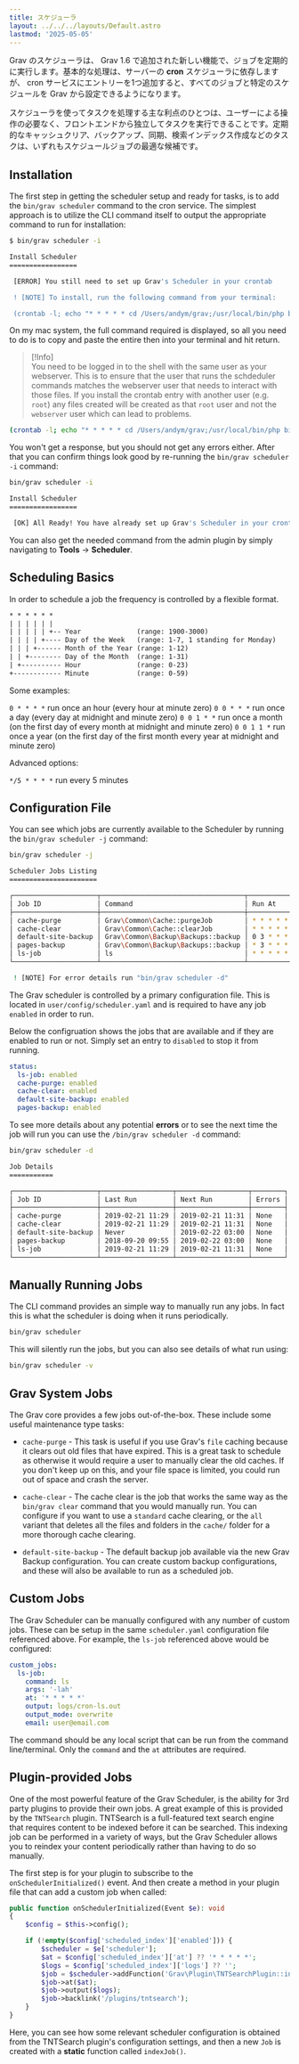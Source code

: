 ```yaml
---
title: スケジューラ
layout: ../../../layouts/Default.astro
lastmod: '2025-05-05'
---
```

Grav のスケジューラは、 Grav 1.6 で追加された新しい機能で、ジョブを定期的に実行します。基本的な処理は、サーバーの **cron** スケジューラに依存しますが、 cron サービスにエントリーを1つ追加すると、すべてのジョブと特定のスケジュールを Grav から設定できるようになります。

スケジューラを使ってタスクを処理する主な利点のひとつは、ユーザーによる操作の必要なく、フロントエンドから独立してタスクを実行できることです。定期的なキャッシュクリア、バックアップ、同期、検索インデックス作成などのタスクは、いずれもスケジュールジョブの最適な候補です。

## Installation

The first step in getting the scheduler setup and ready for tasks, is to add the `bin/grav scheduler` command to the cron service.  The simplest approach is to utilize the CLI command itself to output the appropriate command to run for installation:

```bash
$ bin/grav scheduler -i

Install Scheduler
=================

 [ERROR] You still need to set up Grav's Scheduler in your crontab

 ! [NOTE] To install, run the following command from your terminal:

 (crontab -l; echo "* * * * * cd /Users/andym/grav;/usr/local/bin/php bin/grav scheduler 1>> /dev/null 2>&1") | crontab -
```

On my mac system, the full command required is displayed, so all you need to do is to copy and paste the entire then into your terminal and hit return.

> [!Info]  
> You need to be logged in to the shell with the same user as your webserver.  This is to ensure that the user that runs the schdeduler commands matches the webserver user that needs to interact with those files.  If you install the crontab entry with another user (e.g. `root`) any files created will be created as that `root` user and not the `webserver` user which can lead to problems.

```bash
(crontab -l; echo "* * * * * cd /Users/andym/grav;/usr/local/bin/php bin/grav scheduler 1>> /dev/null 2>&1") | crontab -
```

 You won't get a response, but you should not get any errors either.  After that you can confirm things look good by re-running the `bin/grav scheduler -i` command:

```bash
bin/grav scheduler -i

Install Scheduler
=================

 [OK] All Ready! You have already set up Grav's Scheduler in your crontab
```

You can also get the needed command from the admin plugin by simply navigating to **Tools** → **Scheduler**.

## Scheduling Basics

In order to schedule a job the frequency is controlled by a flexible format.

```txt
* * * * * *
| | | | | |
| | | | | +-- Year              (range: 1900-3000)
| | | | +---- Day of the Week   (range: 1-7, 1 standing for Monday)
| | | +------ Month of the Year (range: 1-12)
| | +-------- Day of the Month  (range: 1-31)
| +---------- Hour              (range: 0-23)
+------------ Minute            (range: 0-59)
```

Some examples:

`0 * * * *`	run once an hour (every hour at minute zero)
`0 0 * * *`	run once a day (every day at midnight and minute zero)
`0 0 1 * *`	run once a month (on the first day of every month at midnight and minute zero)
`0 0 1 1 *`	run once a year (on the first day of the first month every year at midnight and minute zero)

Advanced options:

`*/5 * * * *` run every 5 minutes



## Configuration File

You can see which jobs are currently available to the Scheduler  by running the `bin/grav scheduler -j` command:

```bash
bin/grav scheduler -j

Scheduler Jobs Listing
======================

┌─────────────────────┬────────────────────────────────────┬───────────┬─────────┬──────────────────┬─────────┐
│ Job ID              │ Command                            │ Run At    │ Status  │ Last Run         │ State   │
├─────────────────────┼────────────────────────────────────┼───────────┼─────────┼──────────────────┼─────────┤
│ cache-purge         │ Grav\Common\Cache::purgeJob        │ * * * * * │ Success │ 2019-02-21 11:23 │ Enabled │
│ cache-clear         │ Grav\Common\Cache::clearJob        │ * * * * * │ Success │ 2019-02-21 11:23 │ Enabled │
│ default-site-backup │ Grav\Common\Backup\Backups::backup │ 0 3 * * * │ Ready   │ Never            │ Enabled │
│ pages-backup        │ Grav\Common\Backup\Backups::backup │ * 3 * * * │ Success │ 2018-09-20 09:55 │ Enabled │
│ ls-job              │ ls                                 │ * * * * * │ Success │ 2019-02-21 11:23 │ Enabled │
└─────────────────────┴────────────────────────────────────┴───────────┴─────────┴──────────────────┴─────────┘

 ! [NOTE] For error details run "bin/grav scheduler -d"
```

The Grav scheduler is controlled by a primary configuration file.  This is located in `user/config/scheduler.yaml` and is required to have any job `enabled` in order to run.

Below the configruation shows the jobs that are available and if they are enabled to run or not.  Simply set an entry to `disabled` to stop it from running.

```yaml
status:
  ls-job: enabled
  cache-purge: enabled
  cache-clear: enabled
  default-site-backup: enabled
  pages-backup: enabled
```

To see more details about any potential **errors** or to see the next time the job will run you can use the `/bin/grav scheduler -d` command:

```bash
bin/grav scheduler -d

Job Details
===========

┌─────────────────────┬──────────────────┬──────────────────┬────────┐
│ Job ID              │ Last Run         │ Next Run         │ Errors │
├─────────────────────┼──────────────────┼──────────────────┼────────┤
│ cache-purge         │ 2019-02-21 11:29 │ 2019-02-21 11:31 │ None   │
│ cache-clear         │ 2019-02-21 11:29 │ 2019-02-21 11:31 │ None   │
│ default-site-backup │ Never            │ 2019-02-22 03:00 │ None   │
│ pages-backup        │ 2018-09-20 09:55 │ 2019-02-22 03:00 │ None   │
│ ls-job              │ 2019-02-21 11:29 │ 2019-02-21 11:31 │ None   │
└─────────────────────┴──────────────────┴──────────────────┴────────┘
```

## Manually Running Jobs

The CLI command provides an simple way to manually run any jobs.  In fact this is what the scheduler is doing when it runs periodically.

```bash
bin/grav scheduler
```

This will silently run the jobs, but you can also see details of what run using:

```bash
bin/grav scheduler -v
```

## Grav System Jobs

The Grav core provides a few jobs out-of-the-box.  These include some useful maintenance type tasks:

* `cache-purge` - This task is useful if you use Grav's `file` caching because it clears out old files that have expired.  This is a great task to schedule as otherwise it would require a user to manually clear the old caches.  If you don't keep up on this, and your file space is limited, you could run out of space and crash the server.

* `cache-clear` - The cache clear is the job that works the same way as the `bin/grav clear` command that you would manually run.  You can configure if you want to use a `standard` cache clearing, or the `all` variant that deletes all the files and folders in the `cache/` folder for a more thorough cache clearing.

* `default-site-backup` - The default backup job available via the new Grav Backup configuration.  You can create custom backup configurations, and these will also be available to run as a scheduled job.

## Custom Jobs

The Grav Scheduler can be manually configured with any number of custom jobs.  These can be setup in the same `scheduler.yaml` configuration file referenced above.  For example, the `ls-job` referenced above would be configured:

```yaml
custom_jobs:
  ls-job:
    command: ls
    args: '-lah'
    at: '* * * * *'
    output: logs/cron-ls.out
    output_mode: overwrite
    email: user@email.com
```

The command should be any local script that can be run from the command line/terminal.  Only the `command` and the `at` attributes are required.

## Plugin-provided Jobs

One of the most powerful feature of the Grav Scheduler, is the ability for 3rd party plugins to provide their own jobs.  A great example of this is provided by the `TNTSearch` plugin.  TNTSearch is a full-featured text search engine that requires content to be indexed before it can be searched.  This indexing job can be performed in a variety of ways, but the Grav Scheduler allows you to reindex your content periodically rather than having to do so manually.

The first step is for your plugin to subscribe to the `onSchedulerInitialized()` event.  And then create a method in your plugin file that can add a custom job when called:

```php
public function onSchedulerInitialized(Event $e): void
{
    $config = $this->config();

    if (!empty($config['scheduled_index']['enabled'])) {
        $scheduler = $e['scheduler'];
        $at = $config['scheduled_index']['at'] ?? '* * * * *';
        $logs = $config['scheduled_index']['logs'] ?? '';
        $job = $scheduler->addFunction('Grav\Plugin\TNTSearchPlugin::indexJob', [], 'tntsearch-index');
        $job->at($at);
        $job->output($logs);
        $job->backlink('/plugins/tntsearch');
    }
}
```

Here, you can see how some relevant scheduler configuration is obtained from the TNTSearch plugin's configuration settings, and then a new `Job` is created with a **static** function called `indexJob()`.


